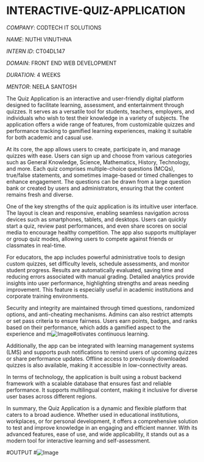 # INTERACTIVE-QUIZ-APPLICATION

*COMPANY*: CODTECH IT SOLUTIONS

*NAME*: NUTHI VINUTHNA

*INTERN ID*: CT04DL147

*DOMAIN*: FRONT END WEB DEVELOPMENT

*DURATION*: 4 WEEKS

*MENTOR*: NEELA SANTOSH 

The Quiz Application is an interactive and user-friendly digital platform designed to facilitate learning, assessment, and entertainment through quizzes. It serves as a versatile tool for students, teachers, employers, and individuals who wish to test their knowledge in a variety of subjects. The application offers a wide range of features, from customizable quizzes and performance tracking to gamified learning experiences, making it suitable for both academic and casual use.

At its core, the app allows users to create, participate in, and manage quizzes with ease. Users can sign up and choose from various categories such as General Knowledge, Science, Mathematics, History, Technology, and more. Each quiz comprises multiple-choice questions (MCQs), true/false statements, and sometimes image-based or timed challenges to enhance engagement. The questions can be drawn from a large question bank or created by users and administrators, ensuring that the content remains fresh and diverse.

One of the key strengths of the quiz application is its intuitive user interface. The layout is clean and responsive, enabling seamless navigation across devices such as smartphones, tablets, and desktops. Users can quickly start a quiz, review past performances, and even share scores on social media to encourage healthy competition. The app also supports multiplayer or group quiz modes, allowing users to compete against friends or classmates in real-time.

For educators, the app includes powerful administrative tools to design custom quizzes, set difficulty levels, schedule assessments, and monitor student progress. Results are automatically evaluated, saving time and reducing errors associated with manual grading. Detailed analytics provide insights into user performance, highlighting strengths and areas needing improvement. This feature is especially useful in academic institutions and corporate training environments.

Security and integrity are maintained through timed questions, randomized options, and anti-cheating mechanisms. Admins can also restrict attempts or set pass criteria to ensure fairness. Users earn points, badges, and ranks based on their performance, which adds a gamified aspect to the experience and m![Image](https://github.com/user-attachments/assets/bc2c5fc1-b0d8-4f3d-b54a-8830e5c73035)#otivates continuous learning.

Additionally, the app can be integrated with learning management systems (LMS) and supports push notifications to remind users of upcoming quizzes or share performance updates. Offline access to previously downloaded quizzes is also available, making it accessible in low-connectivity areas.

In terms of technology, the application is built using a robust backend framework with a scalable database that ensures fast and reliable performance. It supports multilingual content, making it inclusive for diverse user bases across different regions.

In summary, the Quiz Application is a dynamic and flexible platform that caters to a broad audience. Whether used in educational institutions, workplaces, or for personal development, it offers a comprehensive solution to test and improve knowledge in an engaging and efficient manner. With its advanced features, ease of use, and wide applicability, it stands out as a modern tool for interactive learning and self-assessment.

#OUTPUT
#![Image](https://github.com/user-attahments/assets/bc2c5fc1-b0d8-4f3d-b54a-8830e5c73035)
